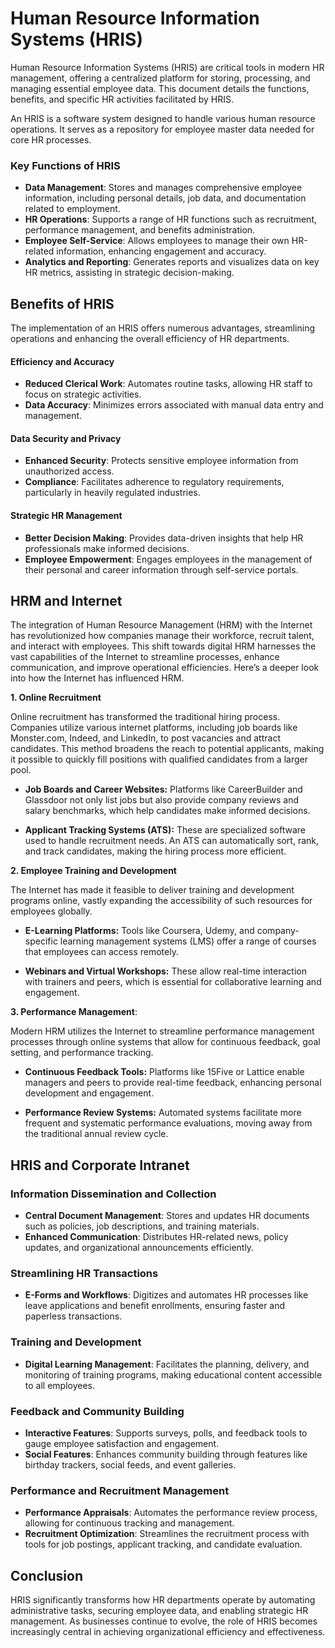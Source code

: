 # Human Resource Information Systems (HRIS)

Human Resource Information Systems (HRIS) are critical tools in modern HR management, offering a centralized platform for storing, processing, and managing essential employee data. This document details the functions, benefits, and specific HR activities facilitated by HRIS.

An HRIS is a software system designed to handle various human resource operations. It serves as a repository for employee master data needed for core HR processes.

### Key Functions of HRIS

- **Data Management**: Stores and manages comprehensive employee information, including personal details, job data, and documentation related to employment.
- **HR Operations**: Supports a range of HR functions such as recruitment, performance management, and benefits administration.
- **Employee Self-Service**: Allows employees to manage their own HR-related information, enhancing engagement and accuracy.
- **Analytics and Reporting**: Generates reports and visualizes data on key HR metrics, assisting in strategic decision-making.

## Benefits of HRIS

The implementation of an HRIS offers numerous advantages, streamlining operations and enhancing the overall efficiency of HR departments.

#### Efficiency and Accuracy

- **Reduced Clerical Work**: Automates routine tasks, allowing HR staff to focus on strategic activities.
- **Data Accuracy**: Minimizes errors associated with manual data entry and management.

#### Data Security and Privacy

- **Enhanced Security**: Protects sensitive employee information from unauthorized access.
- **Compliance**: Facilitates adherence to regulatory requirements, particularly in heavily regulated industries.

#### Strategic HR Management

- **Better Decision Making**: Provides data-driven insights that help HR professionals make informed decisions.
- **Employee Empowerment**: Engages employees in the management of their personal and career information through self-service portals.

## HRM and Internet

The integration of Human Resource Management (HRM) with the Internet has revolutionized how companies manage their workforce, recruit talent, and interact with employees. This shift towards digital HRM harnesses the vast capabilities of the Internet to streamline processes, enhance communication, and improve operational efficiencies. Here’s a deeper look into how the Internet has influenced HRM.

**1. Online Recruitment**

Online recruitment has transformed the traditional hiring process. Companies utilize various internet platforms, including job boards like Monster.com, Indeed, and LinkedIn, to post vacancies and attract candidates. This method broadens the reach to potential applicants, making it possible to quickly fill positions with qualified candidates from a larger pool.

- **Job Boards and Career Websites:** Platforms like CareerBuilder and Glassdoor not only list jobs but also provide company reviews and salary benchmarks, which help candidates make informed decisions.

- **Applicant Tracking Systems (ATS):** These are specialized software used to handle recruitment needs. An ATS can automatically sort, rank, and track candidates, making the hiring process more efficient.

**2. Employee Training and Development**

The Internet has made it feasible to deliver training and development programs online, vastly expanding the accessibility of such resources for employees globally.

- **E-Learning Platforms:** Tools like Coursera, Udemy, and company-specific learning management systems (LMS) offer a range of courses that employees can access remotely.

- **Webinars and Virtual Workshops:** These allow real-time interaction with trainers and peers, which is essential for collaborative learning and engagement.

**3. Performance Management**:

Modern HRM utilizes the Internet to streamline performance management processes through online systems that allow for continuous feedback, goal setting, and performance tracking.

- **Continuous Feedback Tools:** Platforms like 15Five or Lattice enable managers and peers to provide real-time feedback, enhancing personal development and engagement.

- **Performance Review Systems:** Automated systems facilitate more frequent and systematic performance evaluations, moving away from the traditional annual review cycle.


## HRIS and Corporate Intranet 

### Information Dissemination and Collection

- **Central Document Management**: Stores and updates HR documents such as policies, job descriptions, and training materials.
- **Enhanced Communication**: Distributes HR-related news, policy updates, and organizational announcements efficiently.

### Streamlining HR Transactions

- **E-Forms and Workflows**: Digitizes and automates HR processes like leave applications and benefit enrollments, ensuring faster and paperless transactions.

### Training and Development

- **Digital Learning Management**: Facilitates the planning, delivery, and monitoring of training programs, making educational content accessible to all employees.

### Feedback and Community Building

- **Interactive Features**: Supports surveys, polls, and feedback tools to gauge employee satisfaction and engagement.
- **Social Features**: Enhances community building through features like birthday trackers, social feeds, and event galleries.

### Performance and Recruitment Management

- **Performance Appraisals**: Automates the performance review process, allowing for continuous tracking and management.
- **Recruitment Optimization**: Streamlines the recruitment process with tools for job postings, applicant tracking, and candidate evaluation.

## Conclusion

HRIS significantly transforms how HR departments operate by automating administrative tasks, securing employee data, and enabling strategic HR management. As businesses continue to evolve, the role of HRIS becomes increasingly central in achieving organizational efficiency and effectiveness.
